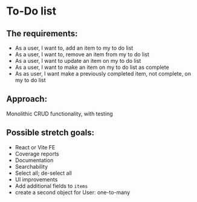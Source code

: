 # To-Do list

## The requirements:

-   As a user, I want to, add an item to my to do list
-   As a user, I want to, remove an item from my to do list
-   As a user, I want to update an item on my to do list
-   As a user, I want to make an item on my to do list as complete
-   As as user, I want make a previously completed item, not complete, on my to do list

## Approach:

Monolithic CRUD functionality, with testing

## Possible stretch goals:

-   React or Vite FE
-   Coverage reports
-   Documentation
-   Searchability
-   Select all; de-select all
-   UI improvements
-   Add additional fields to `items`
-   create a second object for User: one-to-many
